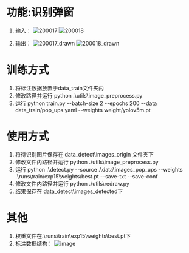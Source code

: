 # 功能:识别弹窗
1. 输入：
![200017](https://github.com/MayBiscuit/popUpRecognition/assets/92511471/904ffa14-26d9-4cbc-8514-6673e82e1170)
![200018](https://github.com/MayBiscuit/popUpRecognition/assets/92511471/a934c11b-e465-4d68-abd4-6a9f5b4ee4c4)

2. 输出：
![200017_drawn](https://github.com/MayBiscuit/popUpRecognition/assets/92511471/296a18b9-872a-4b16-9792-77c45fa03e75)
![200018_drawn](https://github.com/MayBiscuit/popUpRecognition/assets/92511471/e47f9d03-1f58-48a0-87ba-bf98d996fa93)


# 训练方式
1. 将标注数据放置于data_train文件夹内
2. 修改路径并运行 python .\utils\image_preprocess.py
3. 运行 python train.py --batch-size 2 --epochs 200 --data data_train/pop_ups.yaml --weights weight/yolov5m.pt

# 使用方式
1. 将待识别图片保存在 data_detect\images_origin 文件夹下
2. 修改文件内路径并运行 python .\utils\image_preprocess.py
3. 运行 python .\detect.py --source .\data\images_pop_ups --weights .\runs\train\exp15\weights\best.pt --save-txt --save-conf
4. 修改文件内路径并运行 python .\utils\redraw.py
5. 结果保存在 data_detect\images_detected下

# 其他
1. 权重文件在.\runs\train\exp15\weights\best.pt下
2. 标注数据结构：
![image](https://github.com/MayBiscuit/popUpRecognition/assets/92511471/587d871f-6ff5-49c8-8430-34315fa5d078)
